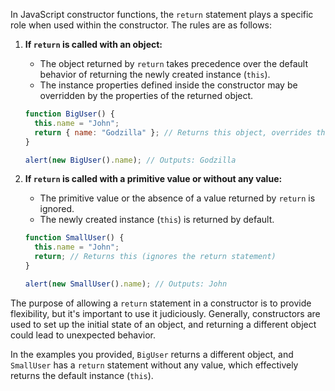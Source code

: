 In JavaScript constructor functions, the `return` statement plays a specific role when used within the constructor. The rules are as follows:

1. **If `return` is called with an object:**

   - The object returned by `return` takes precedence over the default behavior of returning the newly created instance (`this`).
   - The instance properties defined inside the constructor may be overridden by the properties of the returned object.

   ```javascript
   function BigUser() {
     this.name = "John";
     return { name: "Godzilla" }; // Returns this object, overrides this.name
   }

   alert(new BigUser().name); // Outputs: Godzilla
   ```

2. **If `return` is called with a primitive value or without any value:**

   - The primitive value or the absence of a value returned by `return` is ignored.
   - The newly created instance (`this`) is returned by default.

   ```javascript
   function SmallUser() {
     this.name = "John";
     return; // Returns this (ignores the return statement)
   }

   alert(new SmallUser().name); // Outputs: John
   ```

The purpose of allowing a `return` statement in a constructor is to provide flexibility, but it's important to use it judiciously. Generally, constructors are used to set up the initial state of an object, and returning a different object could lead to unexpected behavior.

In the examples you provided, `BigUser` returns a different object, and `SmallUser` has a `return` statement without any value, which effectively returns the default instance (`this`).
